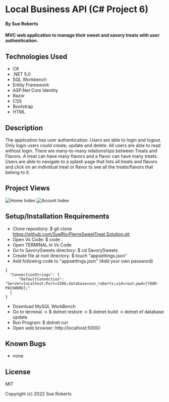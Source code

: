 # Local Business API (C# Project 6)

#### By Sue Roberts

####  MVC web application to manage their sweet and savory treats with user authentication. 

## Technologies Used

* C#
* .NET 5.0
* SQL Workbench
* Entity Framework
* ASP.Net Core Identity
* Razor
* CSS
* Bootstrap
* HTML

## Description

The application has user authentication. Users are able to login and logout. Only login users could create, update and delete. All users are able to read without login. There are many-to-many relationships between Treats and Flavors. A treat can have many flavors and a flavor can have many treats. Users are able to navigate to a splash page that lists all treats and flavors and click on an individual treat or flavor to see all the treats/flavors that belong to it.

## Project Views

![Home Index](SavorySweets/wwwroot/image/home.png "Home Index image")
![Acount Index](SavorySweets/wwwroot/image/account.png "Account Index image")

## Setup/Installation Requirements

* Clone repository: $ git clone https://github.com/SueRtx/PierreSweetTreat.Solution.git  
* Open Vs Code: $ code .   
* Open TERMINAL in Vs Code
* Go to SavorySweets directory: $ cd SavorySweets
* Create file at root directory: $ touch "appsettings.json"
* Add following code to "appsettings.json" (Add your own password)
```
{
  "ConnectionStrings": {
      "DefaultConnection": "Server=localhost;Port=3306;database=sun_roberts;uid=root;pwd=[YOUR-PASSWORD];"
  }
}

``` 
* Download MySQL WorkBench  
* Go to terminal  → $ dotnet restore → $ dotnet build → dotnet ef database update
* Run Program: $ dotnet run  
* Open web browser: http://localhost:5000/  

## Known Bugs

* none

## License

MIT

Copyright (c) 2022 Sue Roberts